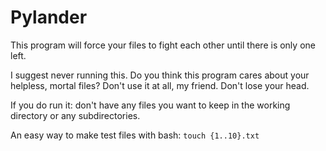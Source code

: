 # Pylander
This program will force your files to fight each other until there is only one left.

I suggest never running this. Do you think this program cares about your helpless, mortal files? Don't use it at all, my friend. Don't lose your head.

If you do run it: don't have any files you want to keep in the working directory or any subdirectories.

An easy way to make test files with bash: `touch {1..10}.txt`
